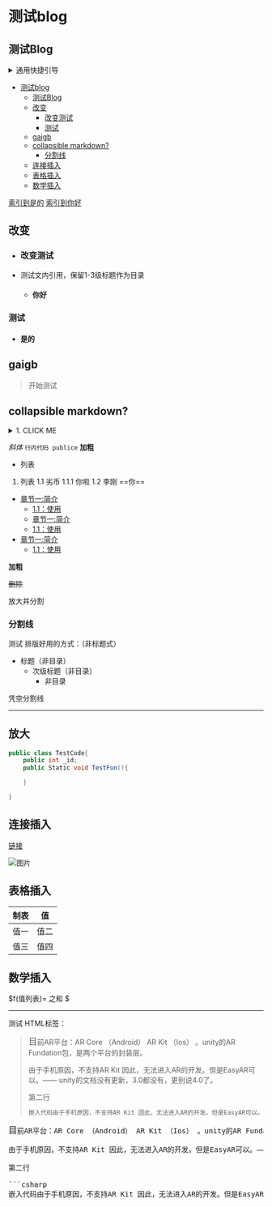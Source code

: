 # 测试blog
## 测试Blog



<details>
 <summary>通用快捷引导</summary>

[主页目录](../../README.html)~~[MD](../../README.md)~~
</details>


<!-- TOC -->

- [测试blog](#测试blog)
    - [测试Blog](#测试blog)
    - [改变](#改变)
        - [改变测试](#改变测试)
        - [测试](#测试)
    - [gaigb](#gaigb)
    - [collapsible markdown?](#collapsible-markdown)
        - [分割线](#分割线)
    - [连接插入](#连接插入)
    - [表格插入](#表格插入)
    - [数学插入](#数学插入)

<!-- /TOC -->
[索引到是的](#是的)
[索引到你好](#你好)


## 改变
- ### 改变测试
- 测试文内引用，保留1-3级标题作为目录
    - #### 你好
### 测试
- #### 是的

## gaigb 
> 开始测试


## collapsible markdown?

 <details>
 <summary>1. CLICK ME</summary>

一定要空一行
[链接](../../README.md)
</details>

*斜体*
`行内代码 publice` 
**加粗**
* 列表
1. 列表
   1.1 劣币
   1.1.1 你啦
1.2 李刚
==你==
- [章节一:简介](../../README.html)
    - [1.1：使用](../../README.html)
    - [章节一:简介](../../README.html)
    - [1.1：使用](../../README.html)
- [章节一:简介](../../README.html)
    - [1.1：使用](../../README.html)



**加粗**

~~删除~~

放大并分割


### 分割线 


测试 排版好用的方式：（非标题式）

- 标题（非目录）
    - 次级标题（非目录）
        - 非目录
        
凭空分割线
- - -


放大
--

```csharp
public class TestCode{
    public int _id;
    public Static void TestFun(){

    }

}
```
## 连接插入
[链接](../../README.html)

![图片](../../UnGit/Textrue/Test/mul.jpg)
## 表格插入
|制表|值|
|-|-|
|值一|值二|
|值三|值四|
## 数学插入
$f(值列表)= 之和  $


- - -
测试 HTML标签：

<blockquote>
<big>目</big>前AR平台：AR Core （Android） AR Kit （Ios） 。unity的AR Fundation包，是两个平台的封装层。

由于手机原因，不支持AR Kit 因此，无法进入AR的开发。但是EasyAR可以。—— unity的文档没有更新，3.0都没有，更别说4.0了。

第二行

```csharp
嵌入代码由于手机原因，不支持AR Kit 因此，无法进入AR的开发。但是EasyAR可以。—— unity的文档没有更新，3.0都没有，更别说4.0了。由于手机原因，不支持AR Kit 因此，无法进入AR的开发。但是EasyAR可以。—— unity的文档没有更新，3.0都没有，更别说4.0了。
```
</blockquote>

<pre width="66">
<big>目</big>前AR平台：AR Core （Android） AR Kit （Ios） 。unity的AR Fundation包，是两个平台的封装层。

由于手机原因，不支持AR Kit 因此，无法进入AR的开发。但是EasyAR可以。—— unity的文档没有更新，3.0都没有，更别说4.0了。

第二行

```csharp
嵌入代码由于手机原因，不支持AR Kit 因此，无法进入AR的开发。但是EasyAR可以。—— unity的文档没有更新，3.0都没有，更别说4.0了。由于手机原因，不支持AR Kit 因此，无法进入AR的开发。但是EasyAR可以。—— unity的文档没有更新，3.0都没有，更别说4.0了。
</pre>

